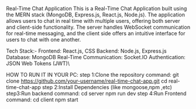 Real-Time Chat Application
This is a Real-Time Chat Application built using the MERN stack (MongoDB, Express.js, React.js, Node.js). The application allows users to chat in real time with multiple users, offering both server and client-side functionality. The server handles WebSocket communication for real-time messaging, and the client side offers an intuitive interface for users to chat with one another.

Tech Stack:-
Frontend: React.js, CSS
Backend: Node.js, Express.js
Database: MongoDB
Real-Time Communication: Socket.IO
Authentication: JSON Web Tokens (JWT)\

HOW TO RUN IT IN YOUR PC:
  step 1:Clone the repository
 command:
 git clone https://github.com/your-username/real-time-chat-app.git
 cd real-time-chat-app
 step 2:Install Dependencies (like mongoose,npm ,etc)
 step3:Run backend
    command:
   cd server
   npm run dev
step 4:Run Frontend
command:
  cd client
  npm start


